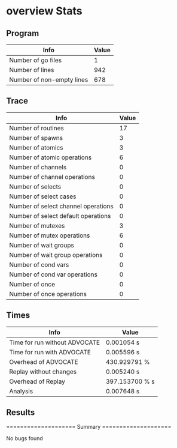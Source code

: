 # overview Stats

## Program
| Info | Value |
| - | - |
| Number of go files | 1 |
| Number of lines | 942 |
| Number of non-empty lines | 678 |


## Trace
| Info | Value |
| - | - |
| Number of routines | 17 |
| Number of spawns | 3 |
| Number of atomics | 3 |
| Number of atomic operations | 6 |
| Number of channels | 0 |
| Number of channel operations | 0 |
| Number of selects | 0 |
| Number of select cases | 0 |
| Number of select channel operations | 0 |
| Number of select default operations | 0 |
| Number of mutexes | 3 |
| Number of mutex operations | 6 |
| Number of wait groups | 0 |
| Number of wait group operations | 0 |
| Number of cond vars | 0 |
| Number of cond var operations | 0 |
| Number of once | 0| 
| Number of once operations | 0 |


## Times
| Info | Value |
| - | - |
| Time for run without ADVOCATE | 0.001054 s |
| Time for run with ADVOCATE | 0.005596 s |
| Overhead of ADVOCATE | 430.929791 % |
| Replay without changes | 0.005240 s |
| Overhead of Replay | 397.153700 % s |
| Analysis | 0.007648 s |


## Results
==================== Summary ====================

No bugs found
